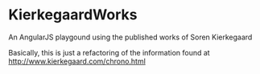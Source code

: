 # KierkegaardWorks
An AngularJS playgound using the published works of Soren Kierkegaard

Basically, this is just a refactoring of the information found at http://www.kierkegaard.com/chrono.html
